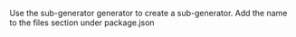 Use the sub-generator generator to create a sub-generator. Add the name to the files section under package.json